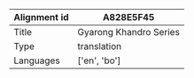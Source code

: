 |Alignment id | A828E5F45
| --- | --- 
|Title | Gyarong Khandro Series 
|Type | translation
|Languages | ['en', 'bo']
